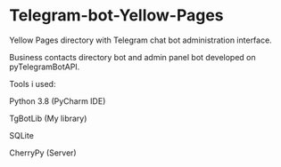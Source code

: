 # Telegram-bot-Yellow-Pages

Yellow Pages directory with Telegram chat bot administration interface.

Business contacts directory bot and admin panel bot developed on pyTelegramBotAPI.

Tools i used:

Python 3.8 (PyCharm IDE)

TgBotLib (My library)

SQLite

CherryPy (Server)
